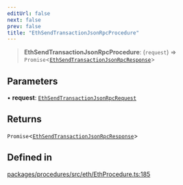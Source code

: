 ```yaml
---
editUrl: false
next: false
prev: false
title: "EthSendTransactionJsonRpcProcedure"
---
```


> **EthSendTransactionJsonRpcProcedure**: (`request`) => `Promise`\<[`EthSendTransactionJsonRpcResponse`](/reference/tevm/procedures/type-aliases/ethsendtransactionjsonrpcresponse/)\>

## Parameters

• **request**: [`EthSendTransactionJsonRpcRequest`](/reference/tevm/procedures/type-aliases/ethsendtransactionjsonrpcrequest/)

## Returns

`Promise`\<[`EthSendTransactionJsonRpcResponse`](/reference/tevm/procedures/type-aliases/ethsendtransactionjsonrpcresponse/)\>

## Defined in

[packages/procedures/src/eth/EthProcedure.ts:185](https://github.com/qbzzt/tevm-monorepo/blob/main/packages/procedures/src/eth/EthProcedure.ts#L185)
